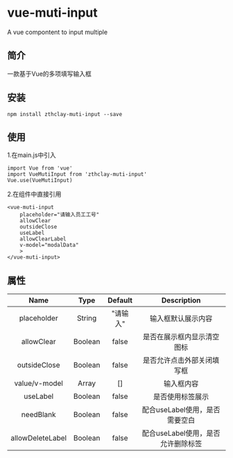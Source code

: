 # vue-muti-input
A vue compontent to input multiple

## 简介

一款基于Vue的多项填写输入框

## 安装

```npm
npm install zthclay-muti-input --save
```

## 使用

1.在main.js中引入

```vue
import Vue from 'vue'
import VueMutiInput from 'zthclay-muti-input'
Vue.use(VueMutiInput)
```

2.在组件中直接引用

```vue
<vue-muti-input
    placeholder="请输入员工工号"
    allowClear
    outsideClose
    useLabel
    allowClearLabel
    v-model="modalData"
    >
</vue-muti-input>
```

## 属性

|       Name       |  Type   | Default  |            Description             |
| :--------------: | :-----: | :------: | :--------------------------------: |
|   placeholder    | String  | "请输入" |         输入框默认展示内容         |
|    allowClear    | Boolean |  false   |     是否在展示框内显示清空图标     |
|   outsideClose   | Boolean |  false   |     是否允许点击外部关闭填写框     |
|  value/v-model   |  Array  |    []    |             输入框内容             |
|     useLabel     | Boolean |  false   |          是否使用标签展示          |
|    needBlank     | Boolean |  false   |   配合useLabel使用，是否需要空白   |
| allowDeleteLabel | Boolean |  false   | 配合useLabel使用，是否允许删除标签 |

